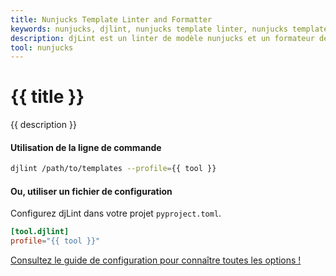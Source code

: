 ```yaml
---
title: Nunjucks Template Linter and Formatter
keywords: nunjucks, djlint, nunjucks template linter, nunjucks template formatter, format nunjucks templates
description: djLint est un linter de modèle nunjucks et un formateur de modèle nunjucks ! Profitez du profil pré-construit lorsque vous limez et formatez vos modèles avec djLint.
tool: nunjucks
---
```


# {{ title }}

{{ description }}

#### Utilisation de la ligne de commande

```bash
djlint /path/to/templates --profile={{ tool }}
```

#### Ou, utiliser un fichier de configuration

Configurez djLint dans votre projet `pyproject.toml`.

```toml
[tool.djlint]
profile="{{ tool }}"
```

<div class="box notification is-info is-light">
    <span class="icon is-large"><i class="fas fa-2x fa-arrow-circle-right"></i></span><div class="my-auto ml-3 is-inline-block"><a href="/fr/docs/configuration/">Consultez le guide de configuration pour connaître toutes les options !</a></div>
</div>